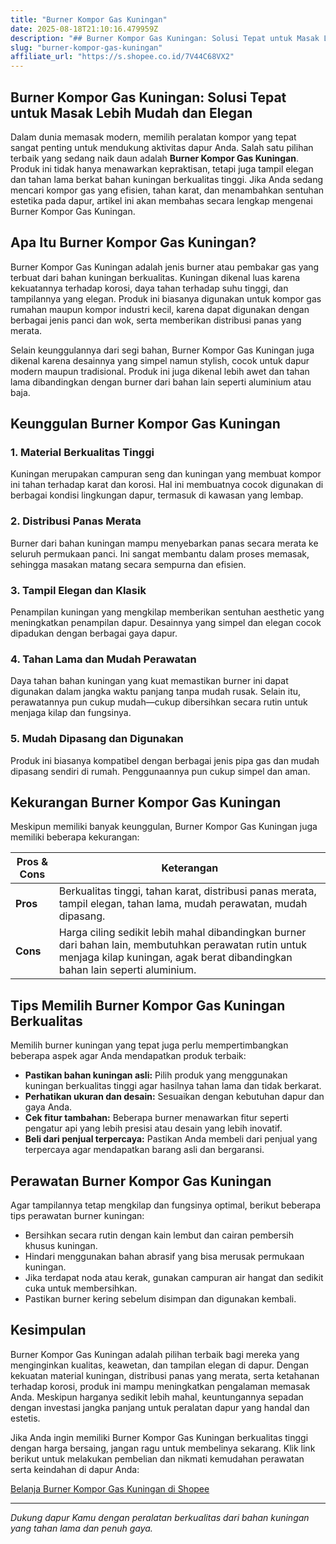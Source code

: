 ```yaml
---
title: "Burner Kompor Gas Kuningan"
date: 2025-08-18T21:10:16.479959Z
description: "## Burner Kompor Gas Kuningan: Solusi Tepat untuk Masak Lebih Mudah dan Elegan..."
slug: "burner-kompor-gas-kuningan"
affiliate_url: "https://s.shopee.co.id/7V44C68VX2"
---
```

## Burner Kompor Gas Kuningan: Solusi Tepat untuk Masak Lebih Mudah dan Elegan

Dalam dunia memasak modern, memilih peralatan kompor yang tepat sangat penting untuk mendukung aktivitas dapur Anda. Salah satu pilihan terbaik yang sedang naik daun adalah **Burner Kompor Gas Kuningan**. Produk ini tidak hanya menawarkan kepraktisan, tetapi juga tampil elegan dan tahan lama berkat bahan kuningan berkualitas tinggi. Jika Anda sedang mencari kompor gas yang efisien, tahan karat, dan menambahkan sentuhan estetika pada dapur, artikel ini akan membahas secara lengkap mengenai Burner Kompor Gas Kuningan.

## Apa Itu Burner Kompor Gas Kuningan?

Burner Kompor Gas Kuningan adalah jenis burner atau pembakar gas yang terbuat dari bahan kuningan berkualitas. Kuningan dikenal luas karena kekuatannya terhadap korosi, daya tahan terhadap suhu tinggi, dan tampilannya yang elegan. Produk ini biasanya digunakan untuk kompor gas rumahan maupun kompor industri kecil, karena dapat digunakan dengan berbagai jenis panci dan wok, serta memberikan distribusi panas yang merata.

Selain keunggulannya dari segi bahan, Burner Kompor Gas Kuningan juga dikenal karena desainnya yang simpel namun stylish, cocok untuk dapur modern maupun tradisional. Produk ini juga dikenal lebih awet dan tahan lama dibandingkan dengan burner dari bahan lain seperti aluminium atau baja.

## Keunggulan Burner Kompor Gas Kuningan

### 1. Material Berkualitas Tinggi

Kuningan merupakan campuran seng dan kuningan yang membuat kompor ini tahan terhadap karat dan korosi. Hal ini membuatnya cocok digunakan di berbagai kondisi lingkungan dapur, termasuk di kawasan yang lembap.

### 2. Distribusi Panas Merata

Burner dari bahan kuningan mampu menyebarkan panas secara merata ke seluruh permukaan panci. Ini sangat membantu dalam proses memasak, sehingga masakan matang secara sempurna dan efisien.

### 3. Tampil Elegan dan Klasik

Penampilan kuningan yang mengkilap memberikan sentuhan aesthetic yang meningkatkan penampilan dapur. Desainnya yang simpel dan elegan cocok dipadukan dengan berbagai gaya dapur.

### 4. Tahan Lama dan Mudah Perawatan

Daya tahan bahan kuningan yang kuat memastikan burner ini dapat digunakan dalam jangka waktu panjang tanpa mudah rusak. Selain itu, perawatannya pun cukup mudah—cukup dibersihkan secara rutin untuk menjaga kilap dan fungsinya.

### 5. Mudah Dipasang dan Digunakan

Produk ini biasanya kompatibel dengan berbagai jenis pipa gas dan mudah dipasang sendiri di rumah. Penggunaannya pun cukup simpel dan aman.

## Kekurangan Burner Kompor Gas Kuningan

Meskipun memiliki banyak keunggulan, Burner Kompor Gas Kuningan juga memiliki beberapa kekurangan:

| **Pros & Cons** | **Keterangan** |
|----------------|----------------|
| **Pros** | Berkualitas tinggi, tahan karat, distribusi panas merata, tampil elegan, tahan lama, mudah perawatan, mudah dipasang. |
| **Cons** | Harga ciling sedikit lebih mahal dibandingkan burner dari bahan lain, membutuhkan perawatan rutin untuk menjaga kilap kuningan, agak berat dibandingkan bahan lain seperti aluminium. |

## Tips Memilih Burner Kompor Gas Kuningan Berkualitas

Memilih burner kuningan yang tepat juga perlu mempertimbangkan beberapa aspek agar Anda mendapatkan produk terbaik:

- **Pastikan bahan kuningan asli:** Pilih produk yang menggunakan kuningan berkualitas tinggi agar hasilnya tahan lama dan tidak berkarat.
- **Perhatikan ukuran dan desain:** Sesuaikan dengan kebutuhan dapur dan gaya Anda.
- **Cek fitur tambahan:** Beberapa burner menawarkan fitur seperti pengatur api yang lebih presisi atau desain yang lebih inovatif.
- **Beli dari penjual terpercaya:** Pastikan Anda membeli dari penjual yang terpercaya agar mendapatkan barang asli dan bergaransi.

## Perawatan Burner Kompor Gas Kuningan

Agar tampilannya tetap mengkilap dan fungsinya optimal, berikut beberapa tips perawatan burner kuningan:

- Bersihkan secara rutin dengan kain lembut dan cairan pembersih khusus kuningan.
- Hindari menggunakan bahan abrasif yang bisa merusak permukaan kuningan.
- Jika terdapat noda atau kerak, gunakan campuran air hangat dan sedikit cuka untuk membersihkan.
- Pastikan burner kering sebelum disimpan dan digunakan kembali.

## Kesimpulan

Burner Kompor Gas Kuningan adalah pilihan terbaik bagi mereka yang menginginkan kualitas, keawetan, dan tampilan elegan di dapur. Dengan kekuatan material kuningan, distribusi panas yang merata, serta ketahanan terhadap korosi, produk ini mampu meningkatkan pengalaman memasak Anda. Meskipun harganya sedikit lebih mahal, keuntungannya sepadan dengan investasi jangka panjang untuk peralatan dapur yang handal dan estetis.

Jika Anda ingin memiliki Burner Kompor Gas Kuningan berkualitas tinggi dengan harga bersaing, jangan ragu untuk membelinya sekarang. Klik link berikut untuk melakukan pembelian dan nikmati kemudahan perawatan serta keindahan di dapur Anda:

[Belanja Burner Kompor Gas Kuningan di Shopee](https://s.shopee.co.id/7V44C68VX2)

---

*Dukung dapur Kamu dengan peralatan berkualitas dari bahan kuningan yang tahan lama dan penuh gaya.*